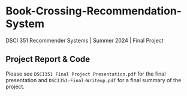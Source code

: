 # Book-Crossing-Recommendation-System

DSCI 351 Recommender Systems | Summer 2024 | Final Project

## Project Report & Code
Please see `DSCI351 Final Project Presentation.pdf` for the final presentation and `DSCI351-Final-Writeup.pdf` for a final summary of the project.
